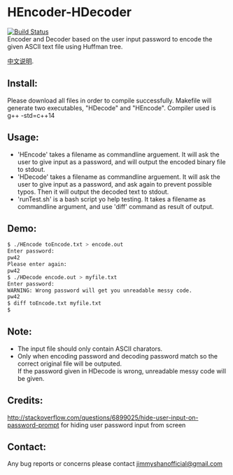 # HEncoder-HDecoder
[![Build Status](https://travis-ci.org/dragonhades/HEncoder-HDecoder.svg?branch=master)](https://travis-ci.org/dragonhades/HEncoder-HDecoder)  
Encoder and Decoder based on the user input password to encode the given ASCII text file using Huffman tree.
  
[中文说明](https://github.com/dragonhades/HEncoder-HDecoder/blob/master/README-zh.md).  
  
Install:
---------
  Please download all files in order to compile successfully. Makefile will generate two executables, "HDecode" and "HEncode". Compiler used is g++ -std=c++14

Usage:  
--------
  * 'HEncode' takes a filename as commandline arguement. It will ask the user to give input as a password, and will output the encoded binary file to stdout.  
  * 'HDecode' takes a filename as commandline arguement. It will ask the user to give input as a password, and ask again to prevent possible typos. Then it will output the decoded text to stdout.  
  * 'runTest.sh' is a bash script yo help testing. It takes a filename as commandline argument, and use 'diff' command as result of output.  

Demo:
-----
```bash
$ ./HEncode toEncode.txt > encode.out  
Enter password:  
pw42  
Please enter again:  
pw42  
$ ./HDecode encode.out > myfile.txt  
Enter password:  
WARNING: Wrong password will get you unreadable messy code.  
pw42  
$ diff toEncode.txt myfile.txt  
$  
```
  
Note:
-----
 * The input file should only contain ASCII charators.  
 * Only when encoding password and decoding password match so the correct original file will be outputed.  
   If the password given in HDecode is wrong, unreadable messy code will be given.  

Credits: 
--------
http://stackoverflow.com/questions/6899025/hide-user-input-on-password-prompt   for hiding user password input from screen  
  
Contact: 
--------
Any bug reports or concerns please contact jimmyshanofficial@gmail.com 
